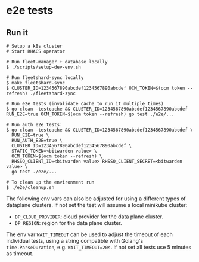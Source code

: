 # e2e tests

## Run it

```
# Setup a k8s cluster
# Start RHACS operator

# Run fleet-manager + database locally
$ ./scripts/setup-dev-env.sh

# Run fleetshard-sync locally
$ make fleetshard-sync
$ CLUSTER_ID=1234567890abcdef1234567890abcdef OCM_TOKEN=$(ocm token --refresh) ./fleetshard-sync

# Run e2e tests (invalidate cache to run it multiple times)
$ go clean -testcache && CLUSTER_ID=1234567890abcdef1234567890abcdef RUN_E2E=true OCM_TOKEN=$(ocm token --refresh) go test ./e2e/...

# Run auth e2e tests:
$ go clean -testcache && CLUSTER_ID=1234567890abcdef1234567890abcdef \
  RUN_E2E=true \
  RUN_AUTH_E2E=true \
  CLUSTER_ID=1234567890abcdef1234567890abcdef \
  STATIC_TOKEN=<bitwarden value> \
  OCM_TOKEN=$(ocm token --refresh) \
  RHSSO_CLIENT_ID=<bitwarden value> RHSSO_CLIENT_SECRET=<bitwarden value> \
  go test ./e2e/...

# To clean up the environment run
$ ./e2e/cleanup.sh
```

The following env vars can also be adjusted for using a different types of dataplane clusters. If not set the test will assume a local minikube cluster:

- `DP_CLOUD_PROVIDER`: cloud provider for the data plane cluster.
- `DP_REGION`: region for the data plane cluster.

The env var `WAIT_TIMEOUT` can be used to adjust the timeout of each individual tests, using a string compatible with Golang's `time.ParseDuration`, e.g. `WAIT_TIMEOUT=20s`. If not set all tests use 5 minutes as timeout.
